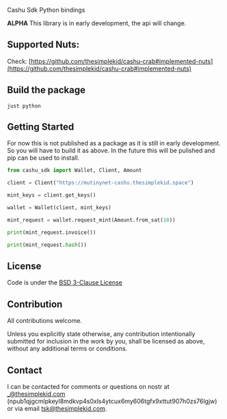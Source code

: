 Cashu Sdk Python bindings


**ALPHA** This library is in early development, the api will change.

## Supported Nuts:

Check: [https://github.com/thesimplekid/cashu-crab#implemented-nuts](https://github.com/thesimplekid/cashu-crab#implemented-nuts)

## Build the package

```shell
just python
```

## Getting Started

For now this is not published as a package as it is still in early development. So you will have to build it as above. In the future this will be pulished and pip can be used to install. 

```python
from cashu_sdk import Wallet, Client, Amount

client = Client("https://mutinynet-cashu.thesimplekid.space")

mint_keys = client.get_keys()

wallet = Wallet(client, mint_keys)

mint_request = wallet.request_mint(Amount.from_sat(10))

print(mint_request.invoice())

print(mint_request.hash())

```


## License

Code is under the [BSD 3-Clause License](LICENSE)

## Contribution

All contributions welcome.

Unless you explicitly state otherwise, any contribution intentionally submitted for inclusion in the work by you, shall be licensed as above, without any additional terms or conditions.

## Contact

I can be contacted for comments or questions on nostr at _@thesimplekid.com (npub1qjgcmlpkeyl8mdkvp4s0xls4ytcux6my606tgfx9xttut907h0zs76lgjw) or via email tsk@thesimplekid.com.
